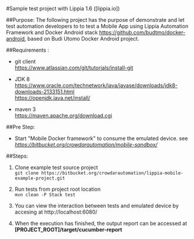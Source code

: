 #Sample test project with Lippia 1.6 ([lippia.io])

##Purpose: 
The following project has the purpose of demonstrate and let test automation developers to 
to test a Mobile App using Lippia Automation Framework and Docker Android stack https://github.com/budtmo/docker-android, based on Budi Utomo Docker Android project.










##Requirements :
- git client   
     https://www.atlassian.com/git/tutorials/install-git
	 
- JDK 8 	    
	  https://www.oracle.com/technetwork/java/javase/downloads/jdk8-downloads-2133151.html   
	  https://openjdk.java.net/install/   
	 
+ maven 3   
	 https://maven.apache.org/download.cgi   


##Pre Step:   
	
- Start "Mobile Docker framework" to consume the emulated device. see *https://bitbucket.org/crowdarautomation/mobile-sandbox/*

##Steps:
1. Clone example test source project     
	```git clone https://bitbucket.org/crowdarautomation/lippia-mobile-example-project.git```   

2. Run tests from project root location    
    ```mvn clean -P Stack test```  
	
3. You can view the interaction between tests and emulated device by accesing at http://localhost:6080/

4. When the execution has finished, the output report can be accessed at **[PROJECT_ROOT]/target/cucumber-report**
	
	
		
	
	
	  
	
	
	    















